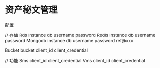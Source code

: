 # 资产秘文管理

配置

// 存储
Rds       instance  db    username   password
Redis     instance  db    username   password
Mongodb   instance  db    username   password
                    ref@xxx 

Bucket              bucket client_id client_credential

// 功能
Sms                 client_id client_credential
Vms                 client_id client_credential